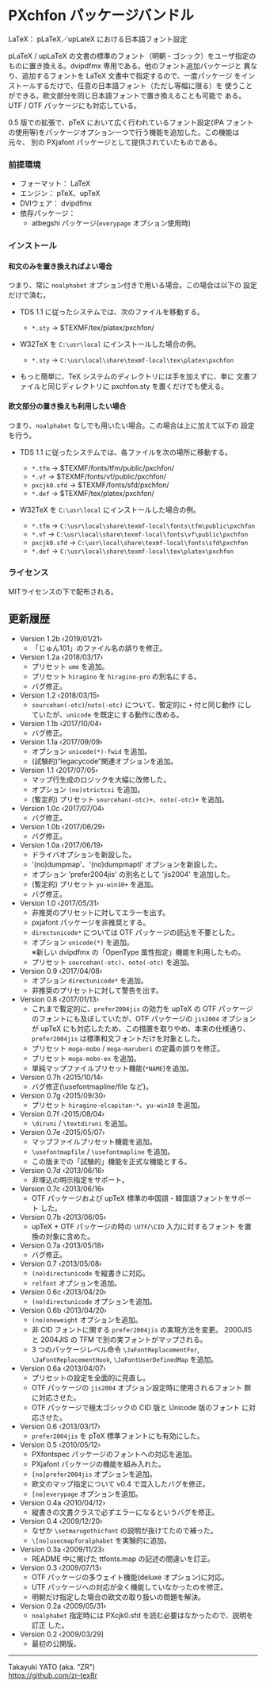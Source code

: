 PXchfon パッケージバンドル
==========================

LaTeX： pLaTeX／upLateX における日本語フォント設定

pLaTeX / upLaTeX の文書の標準のフォント（明朝・ゴシック）をユーザ指定の
ものに置き換える。dvipdfmx 専用である。他のフォント追加パッケージと
異なり、追加するフォントを LaTeX 文書中で指定するので、一度パッケージ
をインストールするだけで、任意の日本語フォント（ただし等幅に限る）を
使うことができる。欧文部分を同じ日本語フォントで置き換えることも可能で
ある。UTF / OTF パッケージにも対応している。

0.5 版での拡張で、pTeX において広く行われているフォント設定(IPA フォント
の使用等)をパッケージオプション一つで行う機能を追加した。この機能は元々、
別の PXjafont パッケージとして提供されていたものである。

### 前提環境

  * フォーマット： LaTeX
  * エンジン： pTeX、upTeX
  * DVIウェア： dvipdfmx
  * 依存パッケージ：
      - atbegshi パッケージ(`everypage` オプション使用時)

### インストール

#### 和文のみを置き換えればよい場合

つまり、常に `noalphabet` オプション付きで用いる場合。この場合は以下の
設定だけで済む。

  - TDS 1.1 に従ったシステムでは、次のファイルを移動する。
      * `*.sty` → $TEXMF/tex/platex/pxchfon/

  - W32TeX を `C:\usr\local` にインストールした場合の例。
      * `*.sty` → `C:\usr\local\share\texmf-local\tex\platex\pxchfon`

  - もっと簡単に、TeX システムのディレクトリには手を加えずに、単に
    文書ファイルと同じディレクトリに pxchfon.sty を置くだけでも使える。

#### 欧文部分の置き換えも利用したい場合

つまり、`noalphabet` なしでも用いたい場合。この場合は上に加えて以下の
設定を行う。

  * TDS 1.1 に従ったシステムでは、各ファイルを次の場所に移動する。
      - `*.tfm`      → $TEXMF/fonts/tfm/public/pxchfon/
      - `*.vf`       → $TEXMF/fonts/vf/public/pxchfon/
      - `pxcjk0.sfd` → $TEXMF/fonts/sfd/pxchfon/
      - `*.def`      → $TEXMF/tex/platex/pxchfon/

  * W32TeX を `C:\usr\local` にインストールした場合の例。
      - `*.tfm`  → `C:\usr\local\share\texmf-local\fonts\tfm\public\pxchfon`
      - `*.vf`   → `C:\usr\local\share\texmf-local\fonts\vf\public\pxchfon`
      - `pxcjk0.sfd` → `C:\usr\local\share\texmf-local\fonts\sfd\pxchfon`
      - `*.def`  → `C:\usr\local\share\texmf-local\tex\platex\pxchfon`

### ライセンス

MITライセンスの下で配布される。

更新履歴
--------

  * Version 1.2b ‹2019/01/21›
      - 「じゅん101」のファイル名の誤りを修正。
  * Version 1.2a ‹2018/03/17›
      - プリセット `ume` を追加。
      - プリセット `hiragino` を `hiragino-pro` の別名にする。
      - バグ修正。
  * Version 1.2  ‹2018/03/15›
      - `sourcehan(-otc)`/`noto(-otc)` について、暫定的に `+` 付と同じ動作
        にしていたが、`unicode` を既定にする動作に改める。
  * Version 1.1b ‹2017/10/04›
      - バグ修正。
  * Version 1.1a ‹2017/09/09›
      - オプション `unicode(*)-fwid` を追加。
      - (試験的)“legacycode”関連オプションを追加。
  * Version 1.1  ‹2017/07/05›
      - マップ行生成のロジックを大幅に改修した。
      - オプション `(no)strictcsi` を追加。
      - (暫定的) プリセット `sourcehan(-otc)+`、`noto(-otc)+` を追加。
  * Version 1.0c ‹2017/07/04›
      - バグ修正。
  * Version 1.0b ‹2017/06/29›
      - バグ修正。
  * Version 1.0a ‹2017/06/19›
      - ドライバオプションを新設した。
      - '(no)dumpmap'、'(no)dumpmaptl' オプションを新設した。
      - オプション 'prefer2004jis' の別名として 'jis2004' を追加した。
      - (暫定的) プリセット `yu-win10+` を追加。
      - バグ修正。
  * Version 1.0  ‹2017/05/31›
      - 非推奨のプリセットに対してエラーを出す。
      - pxjafont パッケージを非推奨とする。
      - `directunicode*` については OTF パッケージの読込を不要とした。
      - オプション `unicode(*)` を追加。  
        ※新しい dvipdfmx の「OpenType 属性指定」機能を利用したもの。
      - プリセット `sourcehan(-otc)`、`noto(-otc)` を追加。
  * Version 0.9  ‹2017/04/08›
      - オプション `directunicode*` を追加。
      - 非推奨のプリセットに対して警告を出す。
  * Version 0.8  ‹2017/01/13›
      - これまで暫定的に、`prefer2004jis` の効力を upTeX の OTF パッケージ
        のフォントにも及ぼしていたが、OTF パッケージの `jis2004` オプション
        が upTeX にも対応したため、この措置を取りやめ、本来の仕様通り、
        `prefer2004jis` は標準和文フォントだけを対象とした。
      - プリセット `moga-mobo` / `moga-maruberi` の定義の誤りを修正。
      - プリセット `moga-mobo-ex` を追加。
      - 単純マップファイルプリセット機能(`*NAME`)を追加。
  * Version 0.7h ‹2015/10/14›
      - バグ修正(\usefontmapline/file など)。
  * Version 0.7g ‹2015/09/30›
      - プリセット `hiragino-elcapitan-*`、`yu-win10` を追加。
  * Version 0.7f ‹2015/08/04›
      - `\diruni` / `\textdiruni` を追加。
  * Version 0.7e ‹2015/05/07›
      - マップファイルプリセット機能を追加。
      - `\usefontmapfile` / `\usefontmapline` を追加。
      - この版までの「試験的」機能を正式な機能とする。
  * Version 0.7d ‹2013/06/16›
      - 非埋込の明示指定をサポート。
  * Version 0.7c ‹2013/06/16›
      - OTF パッケージおよび upTeX 標準の中国語・韓国語フォントをサポート
        した。
  * Version 0.7b ‹2013/06/05›
      - upTeX + OTF パッケージの時の `\UTF`/`\CID` 入力に対するフォント
        を置換の対象に含めた。
  * Version 0.7a ‹2013/05/18›
      - バグ修正。
  * Version 0.7  ‹2013/05/08›
      - `(no)directunicode` を縦書きに対応。
      - `relfont` オプションを追加。
  * Version 0.6c ‹2013/04/20›
      - `(no)directunicode` オプションを追加。
  * Version 0.6b ‹2013/04/20›
      - `(no)oneweight` オプションを追加。
      - 非 CID フォントに関する `prefer2004jis` の実現方法を変更。
        2000JIS と 2004JIS の TFM で別の実フォントがマップされる。
      - 3 つのパッケージレベル命令 `\JaFontReplacementFor`,
        `\JaFontReplacementHook`, `\JaFontUserDefinedMap` を追加。
  * Version 0.6a ‹2013/04/07›
      - プリセットの設定を全面的に見直し。
      - OTF パッケージの `jis2004` オプション設定時に使用されるフォント
        群に対応させた。
      - OTF パッケージで極太ゴシックの CID 版と Unicode 版のフォント
        に対応させた。
  * Version 0.6  ‹2013/03/17›
      - `prefer2004jis` を pTeX 標準フォントにも有効にした。
  * Version 0.5  ‹2010/05/12›
      - PXfontspec パッケージのフォントへの対応を追加。
      - PXjafont パッケージの機能を組み入れた。
      - `[no]prefer2004jis` オプションを追加。
      - 欧文のマップ指定について v0.4 で混入したバグを修正。
      - `[no]everypage` オプションを追加。
  * Version 0.4a ‹2010/04/12›
      - 縦書きの文書クラスで必ずエラーになるというバグを修正。
  * Version 0.4  ‹2009/12/20›
      - なぜか `\setmarugothicfont` の説明が抜けてたので補った。
      - `\[no]usecmapforalphabet` を実験的に追加。
  * Version 0.3a ‹2009/11/23›
      - README 中に掲げた ttfonts.map の記述の間違いを訂正。
  * Version 0.3  ‹2009/07/13›
      - OTF パッケージの多ウェイト機能(deluxe オプション)に対応。
      - UTF パッケージへの対応が全く機能していなかったのを修正。
      - 明朝だけ指定した場合の欧文の取り扱いの問題を解決。
  * Version 0.2a ‹2009/05/31›
      - `noalphabet` 指定時には PXcjk0.sfd を読む必要はなかったので、説明を訂正
        した。
  * Version 0.2  ‹2009/03/29]
      - 最初の公開版。

--------------------
Takayuki YATO (aka. "ZR")  
https://github.com/zr-tex8r
